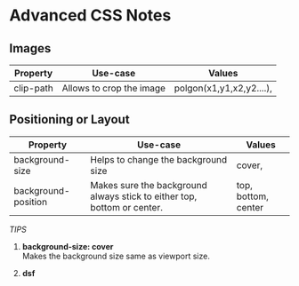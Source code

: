# Advanced CSS Notes

## Images
|Property|Use-case|Values|
|--------|--------|------|
|clip-path|Allows to crop the image|polgon(x1,y1,x2,y2....), |
## Positioning or Layout
|Property|Use-case|Values|
|--------|--------|------|
|background-size|Helps to change the background size|cover,|
|background-position| Makes sure the background always stick to either top, bottom or center. |top, bottom, center|

_TIPS_
1. __background-size: cover__  
    Makes the background size same as viewport size.

1. __dsf__